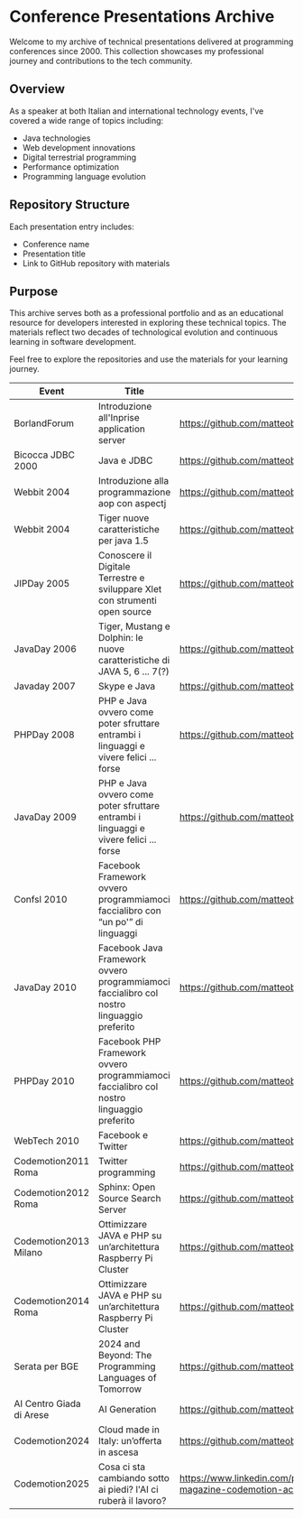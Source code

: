 # Conference Presentations Archive

Welcome to my archive of technical presentations delivered at programming conferences since 2000. This collection showcases my professional journey and contributions to the tech community.

## Overview

As a speaker at both Italian and international technology events, I've covered a wide range of topics including:
- Java technologies
- Web development innovations
- Digital terrestrial programming
- Performance optimization
- Programming language evolution

## Repository Structure

Each presentation entry includes:
- Conference name
- Presentation title
- Link to GitHub repository with materials

## Purpose

This archive serves both as a professional portfolio and as an educational resource for developers interested in exploring these technical topics. The materials reflect two decades of technological evolution and continuous learning in software development.

Feel free to explore the repositories and use the materials for your learning journey.

| Event | Title | Repository | Language |
|-----------------|-------------|-------------|---|
| BorlandForum | Introduzione all'Inprise application server | https://github.com/matteobaccan/BorlandForum2000 | IT |
| Bicocca JDBC 2000 | Java e JDBC | https://github.com/matteobaccan/BicoccaJDBC2000 | IT |
| Webbit 2004 | Introduzione alla programmazione aop con aspectj | https://github.com/matteobaccan/Webbit04 | IT |
| Webbit 2004 | Tiger nuove caratteristiche per java 1.5 | https://github.com/matteobaccan/Webbit04 | IT |
| JIPDay 2005 | Conoscere il Digitale Terrestre e sviluppare Xlet con strumenti open source | https://github.com/matteobaccan/JIPDay2005 | IT |
| JavaDay 2006 | Tiger, Mustang e Dolphin: le nuove caratteristiche di JAVA 5, 6 ... 7(?) | https://github.com/matteobaccan/Javaday2006 | IT |
| Javaday 2007 | Skype e Java | https://github.com/matteobaccan/Javaday2007 | IT |
| PHPDay 2008 | PHP e Java ovvero come poter sfruttare entrambi i linguaggi e vivere felici ... forse | https://github.com/matteobaccan/PHPDay2008 | IT |
| JavaDay 2009 | PHP e Java ovvero come poter sfruttare entrambi i linguaggi e vivere felici ... forse | https://github.com/matteobaccan/Javaday2009 | IT |
| Confsl 2010 | Facebook Framework ovvero programmiamoci faccialibro con “un po'” di linguaggi | https://github.com/matteobaccan/Confsl2010 | IT |
| JavaDay 2010 | Facebook Java Framework ovvero programmiamoci faccialibro col nostro linguaggio preferito | https://github.com/matteobaccan/Javaday2010 | IT |
| PHPDay 2010 | Facebook PHP Framework ovvero programmiamoci faccialibro col nostro linguaggio preferito | https://github.com/matteobaccan/PHPDay2010 | IT |
| WebTech 2010 | Facebook e Twitter | https://github.com/matteobaccan/Webtech2010 | IT |
| Codemotion2011 Roma | Twitter programming | https://github.com/matteobaccan/Codemotion2011 | IT |
| Codemotion2012 Roma | Sphinx: Open Source Search Server  | https://github.com/matteobaccan/Codemotion2012 | IT |
| Codemotion2013 Milano | Ottimizzare JAVA e PHP su un’architettura Raspberry Pi Cluster  | https://github.com/matteobaccan/Codemotion2013 | IT |
| Codemotion2014 Roma | Ottimizzare JAVA e PHP su un’architettura Raspberry Pi Cluster  | https://github.com/matteobaccan/Codemotion2014 | IT |
| Serata per BGE | 2024 and Beyond: The Programming Languages of Tomorrow | https://github.com/matteobaccan/ProgrammingLanguagesOfTomorrow | EN |
| AI Centro Giada di Arese | AI Generation | https://github.com/matteobaccan/AIGeneration | EN - IT |
| Codemotion2024 | Cloud made in Italy: un’offerta in ascesa | https://github.com/matteobaccan/Codemotion2024 | IT |
| Codemotion2025 | Cosa ci sta cambiando sotto ai piedi? l'AI ci ruberà il lavoro? | https://www.linkedin.com/posts/matteobaccan_codemotion-magazine-codemotion-activity-7378843428878553088-O5BO/ | IT |
